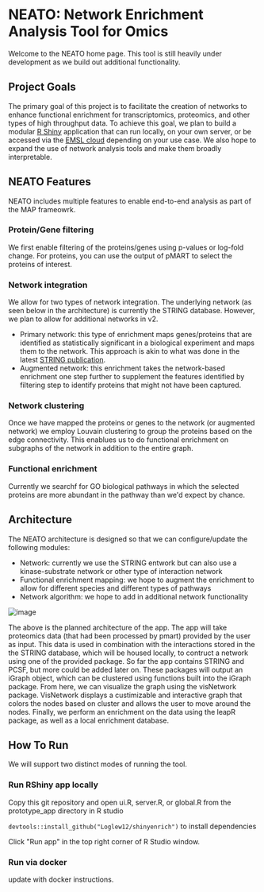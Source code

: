 # NEATO: Network Enrichment Analysis Tool for Omics

Welcome to the NEATO home page. This tool is still heavily under development as we build out additional functionality. 

## Project Goals
The primary goal of this project is to facilitate the creation of networks to enhance functional enrichment for transcriptomics, proteomics, and other types of high throughput data. To achieve this goal, we plan to build a modular [R Shiny]() application that can run locally, on your own server, or be accessed via the [EMSL cloud]() depending on your use case. We also hope to expand the use of network analysis tools and make them broadly interpretable.

## NEATO Features

NEATO includes multiple features to enable end-to-end analysis as part of the MAP frameowrk.

### Protein/Gene filtering
We first enable filtering of the proteins/genes using p-values or log-fold change. For proteins, you can use the output of pMART to select the proteins of interest. 

### Network integration
We allow for two types of network integration. The underlying network (as seen below in the architecture) is currently the STRING database. However, we plan to allow for additional networks in v2.

- Primary network: this type of enrichment maps genes/proteins that are identified as statistically significant in a biological experiment and maps them to the network. This approach is akin to what was done in the latest [STRING publication](). 
- Augmented network: this enrichment takes the network-based enrichment one step further to supplement the features identified by filtering step to identify proteins that might not have been captured.

### Network clustering
Once we have mapped the proteins or genes to the network (or augmented network) we employ Louvain clustering to group the proteins based on the edge connectivity. This enablues us to do functional enrichment on subgraphs of the network in addition to the entire graph.

### Functional enrichment
Currently we searchf for GO biological pathways in which the selected proteins are more abundant in the pathway than we'd expect by chance. 

## Architecture

The NEATO architecture is designed so that we can configure/update the following modules:
- Network: currently we use the STRING entwork but can also use a kinase-substrate network or other type of interaction network
- Functional enrichment mapping: we hope to augment the enrichment to allow for different species and different types of pathways
- Network algorithm: we hope to add in additional network functionality

![image](https://user-images.githubusercontent.com/65473513/171519485-dfddf6a5-8cfe-4f0d-bbfa-d5f7b55160ef.png)

The above is the planned architecture of the app. The app will take proteomics data (that had been processed by pmart) provided by the user as input. This data is used in combination with the interactions stored in the the STRING database, which will be housed locally, to contruct a network using one of the provided package. So far the app contains STRING and PCSF, but more could be added later on. These packages will output an iGraph object, which can be clustered using functions built into the iGraph package. From here, we can visualize the graph using the visNetwork package. VisNetwork displays a custimizable and interactive graph that colors the nodes based on cluster and allows the user to move around the nodes. Finally, we perform an enrichment on the data using the leapR package, as well as a local enrichment database.

## How To Run

We will support two distinct modes of running the tool.
 
### Run RShiny app locally

Copy this git repository and open ui.R, server.R, or global.R from the prototype_app directory in R studio

```devtools::install_github("Loglew12/shinyenrich")``` to install dependencies

Click "Run app" in the top right corner of R Studio window.

### Run via docker
update with docker instructions.
